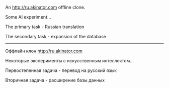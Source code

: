An http://ru.akinator.com offline clone.

Some AI experiment...

The primary task - Russian translation

The secondary task - expansion of the database

------------------------------------------------------

Оффлайн клон http://ru.akinator.com

Некоторые эксперименты с искусственным интеллектом...

Первостепенная задача - перевод на русский язык

Вторичная задача - расширение базы данных
